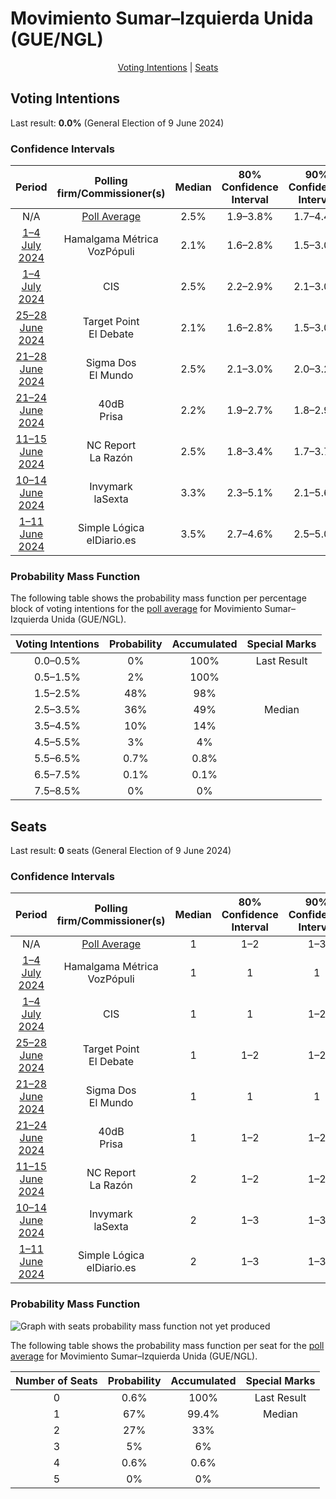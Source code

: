 # Movimiento Sumar–Izquierda Unida (GUE/NGL)

<p align="center"><a href="#voting-intentions">Voting Intentions</a> | <a href="#seats">Seats</a></p>

## Voting Intentions

Last result: **0.0%** (General Election of 9 June 2024)

### Confidence Intervals

| Period     | Polling firm/Commissioner(s) | Median | 80% Confidence Interval | 90% Confidence Interval | 95% Confidence Interval | 99% Confidence Interval |
|:----------:|:----------------:|:-----------:|:-----------------------:|:-----------------------:|:-----------------------:|:-----------------------:|
| N/A | [Poll Average](average.html) | 2.5% | 1.9–3.8% | 1.7–4.4% | 1.6–4.8% | 1.3–5.8% |
| [1–4 July 2024](2024-07-04-HamalgamaMétrica.html) | Hamalgama Métrica <br> VozPópuli | 2.1% | 1.6–2.8% | 1.5–3.0% | 1.4–3.2% | 1.2–3.6% |
| [1–4 July 2024](2024-07-04-CIS.html) | CIS | 2.5% | 2.2–2.9% | 2.1–3.0% | 2.1–3.1% | 1.9–3.2% |
| [25–28 June 2024](2024-06-28-TargetPoint.html) | Target Point <br> El Debate | 2.1% | 1.6–2.8% | 1.5–3.0% | 1.4–3.2% | 1.2–3.6% |
| [21–28 June 2024](2024-06-28-SigmaDos.html) | Sigma Dos <br> El Mundo | 2.5% | 2.1–3.0% | 2.0–3.2% | 1.9–3.3% | 1.8–3.6% |
| [21–24 June 2024](2024-06-24-40dB.html) | 40dB <br> Prisa | 2.2% | 1.9–2.7% | 1.8–2.9% | 1.7–3.0% | 1.5–3.3% |
| [11–15 June 2024](2024-06-15-NCReport.html) | NC Report <br> La Razón | 2.5% | 1.8–3.4% | 1.7–3.7% | 1.5–4.0% | 1.3–4.5% |
| [10–14 June 2024](2024-06-14-Invymark.html) | Invymark <br> laSexta | 3.3% | 2.3–5.1% | 2.1–5.6% | 1.8–6.0% | 1.4–7.0% |
| [1–11 June 2024](2024-06-11-SimpleLógica.html) | Simple Lógica <br> elDiario.es | 3.5% | 2.7–4.6% | 2.5–5.0% | 2.3–5.3% | 2.0–5.9% |

### Probability Mass Function

The following table shows the probability mass function per percentage block of voting intentions for the [poll average](average.html) for Movimiento Sumar–Izquierda Unida (GUE/NGL).

| Voting Intentions | Probability | Accumulated | Special Marks |
|:-----------------:|:-----------:|:-----------:|:-------------:|
| 0.0–0.5% | 0% | 100% | Last Result |
| 0.5–1.5% | 2% | 100% |  |
| 1.5–2.5% | 48% | 98% |  |
| 2.5–3.5% | 36% | 49% | Median |
| 3.5–4.5% | 10% | 14% |  |
| 4.5–5.5% | 3% | 4% |  |
| 5.5–6.5% | 0.7% | 0.8% |  |
| 6.5–7.5% | 0.1% | 0.1% |  |
| 7.5–8.5% | 0% | 0% |  |


## Seats

Last result: **0** seats (General Election of 9 June 2024)

### Confidence Intervals

| Period     | Polling firm/Commissioner(s) | Median | 80% Confidence Interval | 90% Confidence Interval | 95% Confidence Interval | 99% Confidence Interval |
|:----------:|:----------------:|:------:|:-----------------------:|:-----------------------:|:-----------------------:|:-----------------------:|
| N/A | [Poll Average](average.html) | 1 | 1–2 | 1–3 | 1–3 | 0–4 |
| [1–4 July 2024](2024-07-04-HamalgamaMétrica.html) | Hamalgama Métrica <br> VozPópuli | 1 | 1 | 1 | 1 | 0–2 |
| [1–4 July 2024](2024-07-04-CIS.html) | CIS | 1 | 1 | 1–2 | 1–2 | 1–2 |
| [25–28 June 2024](2024-06-28-TargetPoint.html) | Target Point <br> El Debate | 1 | 1–2 | 1–2 | 0–2 | 0–2 |
| [21–28 June 2024](2024-06-28-SigmaDos.html) | Sigma Dos <br> El Mundo | 1 | 1 | 1 | 1–2 | 1–2 |
| [21–24 June 2024](2024-06-24-40dB.html) | 40dB <br> Prisa | 1 | 1–2 | 1–2 | 1–2 | 1–2 |
| [11–15 June 2024](2024-06-15-NCReport.html) | NC Report <br> La Razón | 2 | 1–2 | 1–2 | 1–2 | 1–2 |
| [10–14 June 2024](2024-06-14-Invymark.html) | Invymark <br> laSexta | 2 | 1–3 | 1–3 | 1–4 | 1–4 |
| [1–11 June 2024](2024-06-11-SimpleLógica.html) | Simple Lógica <br> elDiario.es | 2 | 1–3 | 1–3 | 1–3 | 1–4 |

### Probability Mass Function

![Graph with seats probability mass function not yet produced](average-seats-pmf-movimientosumar–izquierdaunidaguengl.png "Seats Probability Mass Function")

The following table shows the probability mass function per seat for the [poll average](average.html) for Movimiento Sumar–Izquierda Unida (GUE/NGL).

| Number of Seats | Probability | Accumulated | Special Marks |
|:---------------:|:-----------:|:-----------:|:-------------:|
| 0 | 0.6% | 100% | Last Result |
| 1 | 67% | 99.4% | Median |
| 2 | 27% | 33% |  |
| 3 | 5% | 6% |  |
| 4 | 0.6% | 0.6% |  |
| 5 | 0% | 0% |  |



